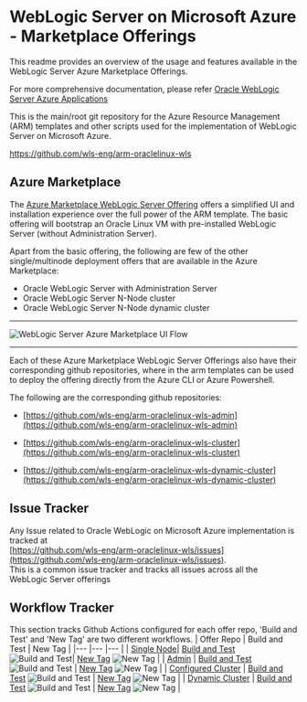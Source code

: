 # WebLogic Server on Microsoft Azure - Marketplace Offerings

This readme provides an overview of the usage and features available in the WebLogic Server Azure Marketplace Offerings. 

For more comprehensive documentation, please refer [Oracle WebLogic Server Azure Applications](https://docs.microsoft.com/en-us/azure/virtual-machines/workloads/oracle/oracle-weblogic)

This is the main/root git repository for the Azure Resource Management (ARM) templates and other scripts used for the implementation of WebLogic Server on Microsoft Azure.

<a href="https://github.com/wls-eng/arm-oraclelinux-wls">https://github.com/wls-eng/arm-oraclelinux-wls</a>

## Azure Marketplace

The [Azure Marketplace WebLogic Server Offering](https://portal.azure.com/#create/oracle.20191001-arm-oraclelinux-wls20191001-arm-oraclelinux-wls) offers a simplified UI and installation experience over the full power of the ARM template.
The basic offering will bootstrap an Oracle Linux VM with pre-installed WebLogic Server (without Administration Server).

Apart from the basic offering, the following are few of the other single/multinode deployment offers that are available in the Azure Marketplace:

-	Oracle WebLogic Server with Administration Server
-	Oracle WebLogic Server N-Node cluster
-	Oracle WebLogic Server N-Node dynamic cluster

---

![WebLogic Server Azure Marketplace UI Flow](images/wls-on-azure.gif)

---

Each of these Azure Marketplace WebLogic Server Offerings also have their corresponding github repositories, where in the arm templates can be used to deploy the offering directly from the Azure CLI or Azure Powershell.

The following are the corresponding github repositories:

-	[https://github.com/wls-eng/arm-oraclelinux-wls-admin](https://github.com/wls-eng/arm-oraclelinux-wls-admin)

-	[https://github.com/wls-eng/arm-oraclelinux-wls-cluster](https://github.com/wls-eng/arm-oraclelinux-wls-cluster)

-	[https://github.com/wls-eng/arm-oraclelinux-wls-dynamic-cluster](https://github.com/wls-eng/arm-oraclelinux-wls-dynamic-cluster)


## Issue Tracker

Any Issue related to Oracle WebLogic on Microsoft Azure implementation is tracked at <br> [https://github.com/wls-eng/arm-oraclelinux-wls/issues](https://github.com/wls-eng/arm-oraclelinux-wls/issues). <br>
This is a common issue tracker and tracks all issues across all the WebLogic Server offerings 

## Workflow Tracker

This section tracks Github Actions configured for each offer repo, 'Build and Test' and 'New Tag' are two different workflows.
|  Offer Repo 	|   Build and Test	| New Tag |
|---	|---	|---	|
| [Single Node](https://github.com/wls-eng/arm-oraclelinux-wls)| [Build and Test](https://github.com/wls-eng/arm-oraclelinux-wls/actions?query=workflow%3A%22Build+and+Test%22) ![Build and Test](https://github.com/wls-eng/arm-oraclelinux-wls/workflows/Build%20and%20Test/badge.svg)| [New Tag](https://github.com/wls-eng/arm-oraclelinux-wls/actions?query=workflow%3A%22New+Tag%22) ![New Tag](https://github.com/wls-eng/arm-oraclelinux-wls/workflows/New%20Tag/badge.svg) |
| [Admin](https://github.com/wls-eng/arm-oraclelinux-wls-admin)  	| [Build and Test](https://github.com/wls-eng/arm-oraclelinux-wls-admin/actions?query=workflow%3A%22Build+and+Test%22)  ![Build and Test](https://github.com/wls-eng/arm-oraclelinux-wls-admin/workflows/Build%20and%20Test/badge.svg)	| [New Tag](https://github.com/wls-eng/arm-oraclelinux-wls-admin/actions?query=workflow%3A%22New+Tag%22) ![New Tag](https://github.com/wls-eng/arm-oraclelinux-wls-admin/workflows/New%20Tag/badge.svg) |
| [Configured Cluster](https://github.com/wls-eng/arm-oraclelinux-wls-cluster)  | [Build and Test](https://github.com/wls-eng/arm-oraclelinux-wls-cluster/actions?query=workflow%3A%22Build+and+Test%22)  ![Build and Test](https://github.com/wls-eng/arm-oraclelinux-wls-cluster/workflows/Build%20and%20Test/badge.svg)	| [New Tag](https://github.com/wls-eng/arm-oraclelinux-wls-cluster/actions?query=workflow%3A%22New+Tag%22) ![New Tag](https://github.com/wls-eng/arm-oraclelinux-wls-cluster/workflows/New%20Tag/badge.svg) |
|  [Dynamic Cluster](https://github.com/wls-eng/arm-oraclelinux-wls-dynamic-cluster) 	|  [Build and Test](https://github.com/wls-eng/arm-oraclelinux-wls-dynamic-cluster/actions?query=workflow%3A%22Build+and+Test%22) ![Build and Test](https://github.com/wls-eng/arm-oraclelinux-wls-dynamic-cluster/workflows/Build%20and%20Test/badge.svg)	| [New Tag](https://github.com/wls-eng/arm-oraclelinux-wls-dynamic-cluster/actions?query=workflow%3A%22New+Tag%22) ![New Tag](https://github.com/wls-eng/arm-oraclelinux-wls-dynamic-cluster/workflows/New%20Tag/badge.svg) |
